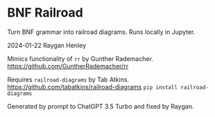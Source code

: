# BNF Railroad

Turn BNF grammar into railroad diagrams. Runs locally in Jupyter.

2024-01-22
Raygan Henley


Mimics functionality of `rr` by Gunther Rademacher.
https://github.com/GuntherRademacher/rr

Requires `railroad-diagrams` by Tab Atkins.
https://github.com/tabatkins/railroad-diagrams
`pip install railroad-diagrams`

Generated by prompt to ChatGPT 3.5 Turbo and fixed by Raygan.
